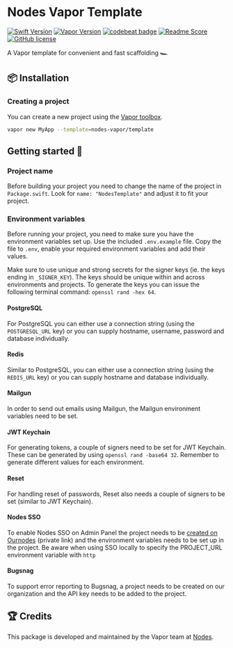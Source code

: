 # Nodes Vapor Template
[![Swift Version](https://img.shields.io/badge/Swift-5.2-brightgreen.svg)](http://swift.org)
[![Vapor Version](https://img.shields.io/badge/Vapor-4-30B6FC.svg)](http://vapor.codes)
[![codebeat badge](https://codebeat.co/badges/3a24a136-5aa1-4622-a875-69d0552202c7)](https://codebeat.co/projects/github-com-nodes-vapor-template-master)
[![Readme Score](http://readme-score-api.herokuapp.com/score.svg?url=https://github.com/nodes-vapor/template)](http://clayallsopp.github.io/readme-score?url=https://github.com/nodes-vapor/template)
[![GitHub license](https://img.shields.io/badge/license-MIT-blue.svg)](https://raw.githubusercontent.com/nodes-vapor/template/master/LICENSE)


A Vapor template for convenient and fast scaffolding 🏎


## 📦 Installation

### Creating a project

You can create a new project using the [Vapor toolbox](https://vapor.github.io/documentation/getting-started/install-toolbox.html).
```bash
vapor new MyApp --template=nodes-vapor/template
```

## Getting started 🚀

### Project name

Before building your project you need to change the name of the project in `Package.swift`. Look for `name: "NodesTemplate"` and adjust it to fit your project.

### Environment variables

Before running your project, you need to make sure you have the environment variables set up. Use the included `.env.example` file. Copy the file to `.env`, enable your required environment variables and add their values.

Make sure to use unique and strong secrets for the signer keys (ie. the keys ending in `_SIGNER_KEY`). The keys should be unique within and across environments and projects. To generate the keys you can issue the following terminal command: `openssl rand -hex 64`.

#### PostgreSQL

For PostgreSQL you can either use a connection string (using the `POSTGRESQL_URL` key) or you can supply hostname, username, password and database individually.

#### Redis

Similar to PostgreSQL, you can either use a connection string (using the `REDIS_URL` key) or you can supply hostname and database individually.

#### Mailgun

In order to send out emails using Mailgun, the Mailgun environment variables need to be set.

#### JWT Keychain

For generating tokens, a couple of signers need to be set for JWT Keychain. These can be generated by using `openssl rand -base64 32`. Remember to generate different values for each environment.

#### Reset

For handling reset of passwords, Reset also needs a couple of signers to be set (similar to JWT Keychain).

#### Nodes SSO

To enable Nodes SSO on Admin Panel the project needs to be [created on Ournodes](https://github.com/nodes-projects/readme/blob/master/server-side/nodes-sso.md) (private link) and the environment variables needs to be set up in the project. Be aware when using SSO locally to specify the PROJECT_URL environment variable with `http`

#### Bugsnag

To support error reporting to Bugsnag, a project needs to be created on our organization and the API key needs to be added to the project.

## 🏆 Credits

This package is developed and maintained by the Vapor team at [Nodes](https://www.nodesagency.com).
